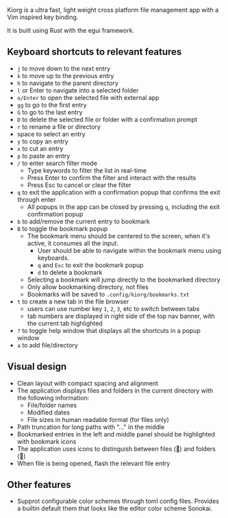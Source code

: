 Kiorg is a ultra fast, light weight cross platform file management app with a Vim inspired key binding.

It is built using Rust with the egui framework.

## Keyboard shortcuts to relevant features
* `j` to move down to the next entry
* `k` to move up to the previous entry
* `h` to navigate to the parent directory
* `l` or Enter to navigate into a selected folder
* `o/Enter` to open the selected file with external app
* `gg` to go to the first entry
* `G` to go to the last entry
* `D` to delete the selected file or folder with a confirmation prompt
* `r` to rename a file or directory
* space to select an entry
* `y` to copy an entry
* `x` to cut an entry
* `p` to paste an entry
* `/` to enter search filter mode
  - Type keywords to filter the list in real-time
  - Press Enter to confirm the filter and interact with the results
  - Press Esc to cancel or clear the filter
* `q` to exit the application with a confirmation popup that confirms the exit through enter
  - All popups in the app can be closed by pressing `q`, including the exit confirmation popup
* `b` to add/remove the current entry to bookmark
* `B` to toggle the bookmark popup
  - The bookmark menu should be centered to the screen, when it's active, it consumes all the input.
    * User should be able to navigate within the bookmark menu using keyboards.
    * `q` and `Esc` to exit the bookmark popup
    * `d` to delete a bookmark
  - Selecting a bookmark will jump directly to the bookmarked directory
  - Only allow bookmarking directory, not files
  - Bookmarks will be saved to `.config/kiorg/bookmarks.txt`
* `t` to create a new tab in the file browser
  - users can use number key `1`, `2`, `3`, etc to switch between tabs
  - tab numbers are displayed in right side of the top nav banner, with the current tab highlighted
* `?` to toggle help window that displays all the shortcuts in a popup window
* `a` to add file/directory

## Visual design

* Clean layout with compact spacing and alignment
* The application displays files and folders in the current directory with the following information:
  * File/folder names
  * Modified dates
  * File sizes in human readable format (for files only)
* Path truncation for long paths with "..." in the middle
* Bookmarked entries in the left and middle panel should be highlighted with bookmark icons
* The application uses icons to distinguish between files (📄) and folders (📁)
* When file is being opened, flash the relevant file entry

## Other features

* Supprot configurable color schemes through toml config files. Provides a builtin default them that looks like the editor color scheme Sonokai.